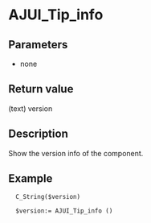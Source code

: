 ﻿<!-- AJUI_Tip_info ( ) -> version -->

# AJUI_Tip_info

## Parameters

 *  none

## Return value

(text) version 

## Description

Show the version info of the component.

## Example

```
  C_String($version)

  $version:= AJUI_Tip_info ()
```
